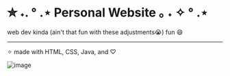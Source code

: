 # ✮ ˖. ° .⋆ Personal Website ｡ ˖ ✧ ° .⋆

web dev kinda (ain't that fun with these adjustments😭) fun 😄
<hr>

✧ made with HTML, CSS, Java, and ♡

![image](https://github.com/user-attachments/assets/c0e1a456-7b86-460a-b36e-7d508abf60d6)
